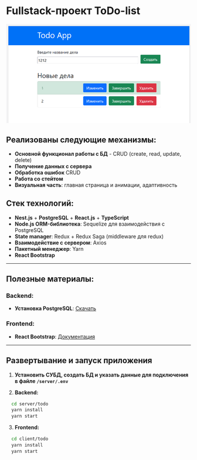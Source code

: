 # Fullstack-проект ToDo-list

![Alt text](/git-images/image.png)

## Реализованы следующие механизмы:
- **Основной функционал работы с БД** - CRUD (create, read, update, delete)
- **Получение данных с сервера**
- **Обработка ошибок** CRUD
- **Работа со стейтом**
- **Визуальная часть**: главная страница и анимации, адаптивность

## Стек технологий:
- **Nest.js** + **PostgreSQL** + **React.js** + **TypeScript**
- **Node.js ORM-библиотека**: Sequelize для взаимодействия с PostgreSQL
- **State manager**: Redux + Redux Saga (middleware для redux)
- **Взаимодействие с сервером**: Axios
- **Пакетный менеджер**: Yarn
- **React Bootstrap**

---

## Полезные материалы:

### Backend:

- **Установка PostgreSQL**: [Скачать](https://www.postgresql.org/download/)

### Frontend:

- **React Bootstrap**: [Документация](https://react-bootstrap.netlify.app/docs/getting-started/introduction)

---

## Развертывание и запуск приложения

1. **Установить СУБД, создать БД и указать данные для подключения в файле `/server/.env`**

2. **Backend:**
```bash
  cd server/todo
  yarn install
  yarn start
```

3. **Frontend:**
```bash
  cd client/todo
  yarn install
  yarn start
```
